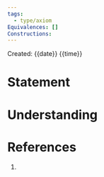 ```yaml
---
tags:
  - type/axiom
Equivalences: []
Constructions:
---
```

Created: {{date}} {{time}}
# Statement


# Understanding


# References
1.